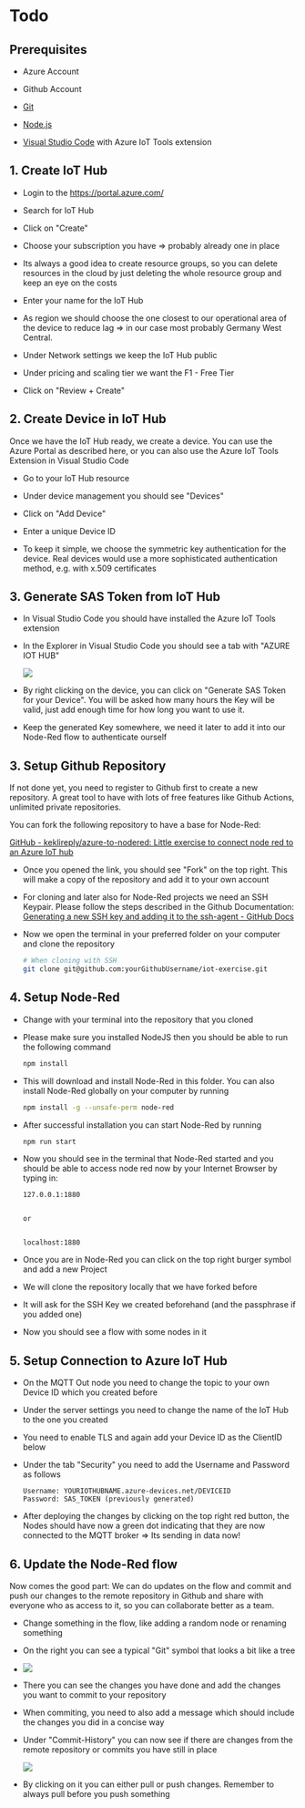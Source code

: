 # Todo

## Prerequisites

- Azure Account

- Github Account

- [Git](https://git-scm.com/downloads)

- [Node.js](https://nodejs.org/en/download/)

- [Visual Studio Code](https://code.visualstudio.com/download) with Azure IoT Tools extension



## 1. Create IoT Hub

- Login to the https://portal.azure.com/

- Search for IoT Hub

- Click on "Create"

- Choose your subscription you have => probably already one in place

- Its always a good idea to create resource groups, so you can delete resources in the cloud by just deleting the whole resource group and keep an eye on the costs

- Enter your name for the IoT Hub

- As region we should choose the one closest to our operational area of the device to reduce lag => in our case most probably Germany West Central.

- Under Network settings we keep the IoT Hub public

- Under pricing and scaling tier we want the F1 - Free Tier

- Click on "Review + Create"



## 2. Create Device in IoT Hub

Once we have the IoT Hub ready, we create a device. You can use the Azure Portal as described here, or you can also use the Azure IoT Tools Extension in Visual Studio Code

- Go to your IoT Hub resource

- Under device management you should see "Devices"

- Click on "Add Device"

- Enter a unique Device ID

- To keep it simple, we choose the symmetric key authentication for the device. Real devices would use a more sophisticated authentication method, e.g. with x.509 certificates



## 3. Generate SAS Token from IoT Hub

- In Visual Studio Code you should have installed the Azure IoT Tools extension

- In the Explorer in Visual Studio Code you should see a tab with "AZURE IOT HUB"
  
  ![](https://github.com/keklireply/azure-to-nodered/blob/main/snips/image1.png)

- By right clicking on the device, you can click on "Generate SAS Token for your Device". You will be asked how many hours the Key will be valid, just add enough time for how long you want to use it.

- Keep the generated Key somewhere, we need it later to add it into our Node-Red flow to authenticate ourself



## 3. Setup Github Repository

If not done yet, you need to register to Github first to create a new repository. A great tool to have with lots of free features like Github Actions, unlimited private repositories. 

You can fork the following repository to have a base for Node-Red:

[GitHub - keklireply/azure-to-nodered: Little exercise to connect node red to an Azure IoT hub](https://github.com/keklireply/azure-to-nodered)

- Once you opened the link, you should see "Fork" on the top right. This will make a copy of the repository and add it to your own account

- For cloning and later also for Node-Red projects we need an SSH Keypair. Please follow the steps described in the Github Documentation: [Generating a new SSH key and adding it to the ssh-agent - GitHub Docs](https://docs.github.com/en/authentication/connecting-to-github-with-ssh/generating-a-new-ssh-key-and-adding-it-to-the-ssh-agent)

- Now we open the terminal in your preferred folder on your computer and clone the repository
  
  ```bash
  # When cloning with SSH
  git clone git@github.com:yourGithubUsername/iot-exercise.git    
  ```

## 4. Setup Node-Red

- Change with your terminal into the repository that you cloned

- Please make sure you installed NodeJS then you should be able to run the following command
  
  ```bash
  npm install
  ```

- This will download and install Node-Red in this folder. You can also install Node-Red globally on your computer by running
  
  ```bash
  npm install -g --unsafe-perm node-red
  ```

- After successful installation you can start Node-Red by running
  
  ```bash
  npm run start
  ```

- Now you should see in the terminal that Node-Red started and you should be able to access node red now by your Internet Browser by typing in:
  
  ```url
  127.0.0.1:1880
  
  
  or
  
  
  localhost:1880
  ```

- Once you are in Node-Red you can click on the top right burger symbol and add a new Project

- We will clone the repository locally that we have forked before

- It will ask for the SSH Key we created beforehand (and the passphrase if you added one)

- Now you should see a flow with some nodes in it

## 5. Setup Connection to Azure IoT Hub

- On the MQTT Out node you need to change the topic to your own Device ID which you created before

- Under the server settings you need to change the name of the IoT Hub to the one you created

- You need to enable TLS and again add your Device ID as the ClientID below

- Under the tab "Security" you need to add the Username and Password as follows
  
  ```
  Username: YOURIOTHUBNAME.azure-devices.net/DEVICEID
  Password: SAS_TOKEN (previously generated)
  ```

- After deploying the changes by clicking on the top right red button, the Nodes should have now a green dot indicating that they are now connected to the MQTT broker => Its sending in data now!

## 6. Update the Node-Red flow

Now comes the good part: We can do updates on the flow and commit and push our changes to the remote repository in Github and share with everyone who as access to it, so you can collaborate better as a team.



- Change something in the flow, like adding a random node or renaming something

- On the right you can see a typical "Git" symbol that looks a bit like a tree

- ![](https://github.com/keklireply/azure-to-nodered/blob/main/snips/image2.png)

- There you can see the changes you have done and add the changes you want to commit to your repository

- When commiting, you need to also add a message which should include the changes you did in a concise way

- Under "Commit-History" you can now see if there are changes from the remote repository or commits you have still in place
  
  ![](https://github.com/keklireply/azure-to-nodered/blob/main/snips/image3.png)

- By clicking on it you can either pull or push changes. Remember to always pull before you push something